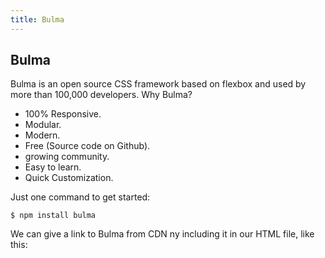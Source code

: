 ```yaml
---
title: Bulma
---
```

## Bulma

Bulma is an open source CSS framework based on flexbox and used by more than 100,000 developers.
Why Bulma?
* 100% Responsive.
* Modular.
* Modern.
* Free (Source code on Github).
* growing community.
* Easy to learn.
* Quick Customization.

Just one command to get started:
```terminal
$ npm install bulma
```
We can give a link to Bulma from CDN ny including it in our HTML file, like this:

<link rel="stylesheet" href="https://cdnjs.cloudflare.com/ajax/libs/bulma/0.6.2/css/bulma.min.css">
